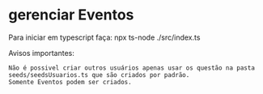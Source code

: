 # gerenciar Eventos

 Para iniciar em typescript faça:
 npx ts-node ./src/index.ts
 
 Avisos importantes:
 
    Não é possivel criar outros usuários apenas usar os questão na pasta seeds/seedsUsuarios.ts que são criados por padrão.
    Somente Eventos podem ser criados.
